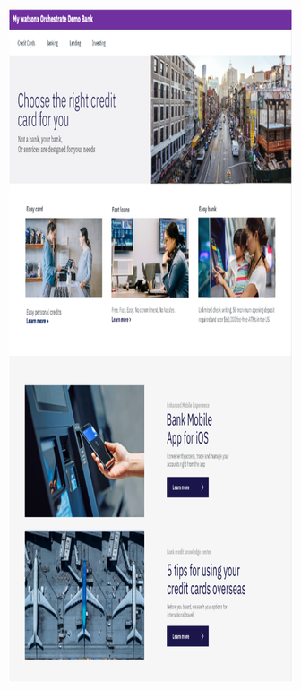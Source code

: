 <html lang="en-US">

<head>
    <meta charset="UTF-8">
    <meta name="viewport" content="width=device-width, initial-scale=1">
    <img src = "DTE_Bank_wxO.png"
    	width="auto" height="1200"
         alt = "New Watson Assistant Bank" />

</head>
<script>
  window.watsonAssistantChatOptions = {
  integrationID: "b095c428-6a2f-4e54-beab-e57046599257", // The ID of this integration.
  region: "wxo-us-south", // The region your integration is hosted in.
  serviceInstanceID: "54254974-2e9f-4b4a-983e-1f3b2dbc8092", // The ID of your service instance.
  orchestrateUIAgentExtensions: false, // If you wish to enable optional UI Agent extensions.
  onLoad: async (instance) => { await instance.render(); }
};
  setTimeout(function(){
    const t=document.createElement('script');
    t.src="https://web-chat.global.assistant.watson.appdomain.cloud/versions/" + (window.watsonAssistantChatOptions.clientVersion || 'latest') + "/WatsonAssistantChatEntry.js";
    document.head.appendChild(t);
  });
</script>

<body></body>

</html>

